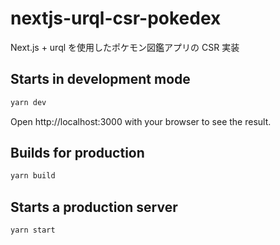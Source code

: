 # nextjs-urql-csr-pokedex

Next.js + urql を使用したポケモン図鑑アプリの CSR 実装

## Starts in development mode

```sh
yarn dev
```

Open http://localhost:3000 with your browser to see the result.

## Builds for production

```sh
yarn build
```

## Starts a production server

```sh
yarn start
```
